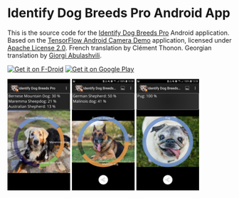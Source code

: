 # Identify Dog Breeds Pro Android App

This is the source code for the <a href="https://play.google.com/store/apps/details?id=com.jstappdev.identify_dog_breeds_pro">Identify Dog Breeds Pro</a> Android application. Based on the <a href="https://github.com/tensorflow/tensorflow/tree/master/tensorflow/examples/android">TensorFlow Android Camera Demo</a>
 application, licensed under <a href="https://github.com/j05t/identify-dog-breeds-pro/blob/master/LICENSE">Apache License 2.0</a>. French translation by Clément Thonon. Georgian translation by <a href="https://github.com/givargi">Giorgi Abulashvili</a>.
 
 
[<img src="https://fdroid.gitlab.io/artwork/badge/get-it-on.png"
     alt="Get it on F-Droid"
     height="80">](https://f-droid.org/packages/com.jstappdev.identify_dog_breeds_pro)
[<img src="https://play.google.com/intl/en_us/badges/images/generic/en-play-badge.png"
     alt="Get it on Google Play"
     height="80">](https://play.google.com/store/apps/details?id=com.jstappdev.identify_dog_breeds_pro)

<img src="https://github.com/j05t/identify-dog-breeds-pro/blob/master/metadata/en-US/images/phoneScreenshots/1.png" alt="Screenshot" width="28%" height="28%" /> <img src="https://github.com/j05t/identify-dog-breeds-pro/blob/master/metadata/en-US/images/phoneScreenshots/5.png" alt="Another Screenshot" width="28%" height="28%" /> <img src="https://github.com/j05t/identify-dog-breeds-pro/blob/master/metadata/en-US/images/phoneScreenshots/6.png" alt="Another Screenshot" width="28%" height="28%" />
